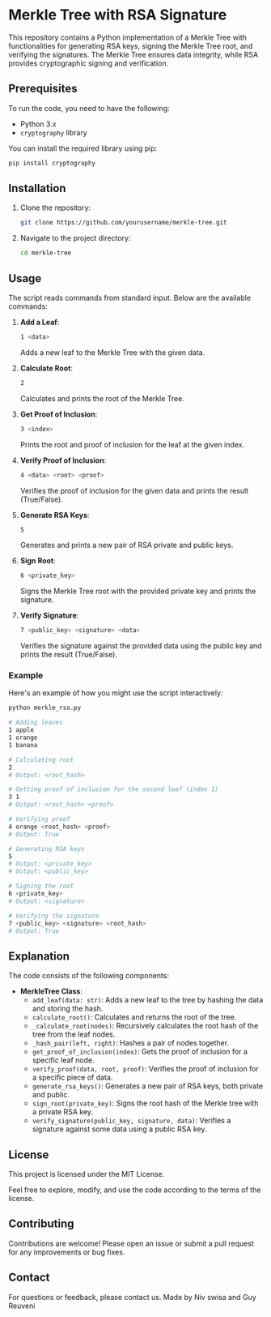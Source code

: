 # Merkle Tree with RSA Signature

This repository contains a Python implementation of a Merkle Tree with functionalities for generating RSA keys, signing the Merkle Tree root, and verifying the signatures. The Merkle Tree ensures data integrity, while RSA provides cryptographic signing and verification.

## Prerequisites

To run the code, you need to have the following:

- Python 3.x
- `cryptography` library

You can install the required library using pip:

```sh
pip install cryptography
```

## Installation

1. Clone the repository:

   ```sh
   git clone https://github.com/yourusername/merkle-tree.git
   ```

2. Navigate to the project directory:

   ```sh
   cd merkle-tree
   ```

## Usage

The script reads commands from standard input. Below are the available commands:

1. **Add a Leaf**: 
    ```sh
    1 <data>
    ```
    Adds a new leaf to the Merkle Tree with the given data.

2. **Calculate Root**:
    ```sh
    2
    ```
    Calculates and prints the root of the Merkle Tree.

3. **Get Proof of Inclusion**:
    ```sh
    3 <index>
    ```
    Prints the root and proof of inclusion for the leaf at the given index.

4. **Verify Proof of Inclusion**:
    ```sh
    4 <data> <root> <proof>
    ```
    Verifies the proof of inclusion for the given data and prints the result (True/False).

5. **Generate RSA Keys**:
    ```sh
    5
    ```
    Generates and prints a new pair of RSA private and public keys.

6. **Sign Root**:
    ```sh
    6 <private_key>
    ```
    Signs the Merkle Tree root with the provided private key and prints the signature.

7. **Verify Signature**:
    ```sh
    7 <public_key> <signature> <data>
    ```
    Verifies the signature against the provided data using the public key and prints the result (True/False).

### Example

Here's an example of how you might use the script interactively:

```sh
python merkle_rsa.py

# Adding leaves
1 apple
1 orange
1 banana

# Calculating root
2
# Output: <root_hash>

# Getting proof of inclusion for the second leaf (index 1)
3 1
# Output: <root_hash> <proof>

# Verifying proof
4 orange <root_hash> <proof>
# Output: True

# Generating RSA keys
5
# Output: <private_key>
# Output: <public_key>

# Signing the root
6 <private_key>
# Output: <signature>

# Verifying the signature
7 <public_key> <signature> <root_hash>
# Output: True
```

## Explanation

The code consists of the following components:

- **MerkleTree Class**:
  - `add_leaf(data: str)`: Adds a new leaf to the tree by hashing the data and storing the hash.
  - `calculate_root()`: Calculates and returns the root of the tree.
  - `_calculate_root(nodes)`: Recursively calculates the root hash of the tree from the leaf nodes.
  - `_hash_pair(left, right)`: Hashes a pair of nodes together.
  - `get_proof_of_inclusion(index)`: Gets the proof of inclusion for a specific leaf node.
  - `verify_proof(data, root, proof)`: Verifies the proof of inclusion for a specific piece of data.
  - `generate_rsa_keys()`: Generates a new pair of RSA keys, both private and public.
  - `sign_root(private_key)`: Signs the root hash of the Merkle tree with a private RSA key.
  - `verify_signature(public_key, signature, data)`: Verifies a signature against some data using a public RSA key.

## License

This project is licensed under the MIT License.

Feel free to explore, modify, and use the code according to the terms of the license.

## Contributing

Contributions are welcome! Please open an issue or submit a pull request for any improvements or bug fixes.

## Contact

For questions or feedback, please contact us.
Made by Niv swisa and Guy Reuveni
